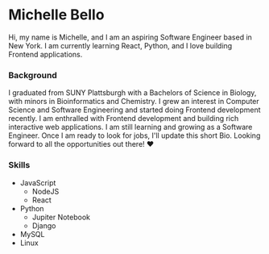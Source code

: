 # Michelle Bello
Hi, my name is Michelle, and I am an aspiring Software Engineer based in New York. I am currently learning React, Python, and I love building Frontend applications.

### Background
I graduated from SUNY Plattsburgh with a Bachelors of Science in Biology, with minors in Bioinformatics and Chemistry. I grew an interest in Computer Science and Software Engineering and started doing Frontend development recently. I am enthralled with Frontend development and building rich interactive web applications. I am still learning and growing as a Software Engineer. Once I am ready to look for jobs, I'll update this short Bio. Looking forward to all the opportunities out there! ❤️

### Skills
- JavaScript
  - NodeJS
  - React
- Python 
  - Jupiter Notebook
  - Django
- MySQL
- Linux 

